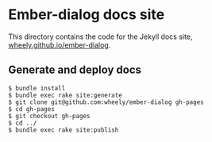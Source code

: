 # Ember-dialog docs site

This directory contains the code for the Jekyll docs site, [wheely.github.io/ember-dialog](http://wheely.github.io/ember-dialog).

## Generate and deploy docs

```shell
$ bundle install
$ bundle exec rake site:generate
$ git clone git@github.com:wheely/ember-dialog gh-pages
$ cd gh-pages
$ git checkout gh-pages
$ cd ../
$ bundle exec rake site:publish
```
